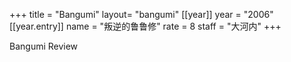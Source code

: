 +++
title = "Bangumi"
layout= "bangumi"
[[year]]
    year = "2006"
    [[year.entry]]
        name = "叛逆的鲁鲁修"
        rate = 8
        staff = "大河内"
+++

Bangumi Review